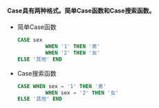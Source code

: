 #### Case具有两种格式。简单Case函数和Case搜索函数。
* 简单Case函数
  ```sql
  CASE sex
           WHEN '1' THEN '男'
           WHEN '2' THEN '女'
  ELSE '其他' END
  ```
* Case搜索函数
  ```sql
  CASE WHEN sex = '1' THEN '男'
           WHEN sex = '2' THEN '女'
  ELSE '其他' END
  ```
